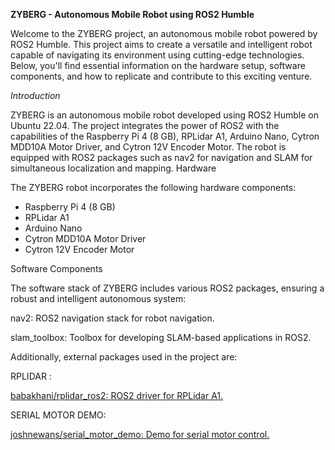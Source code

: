 **ZYBERG - Autonomous Mobile Robot using ROS2 Humble**

Welcome to the ZYBERG project, an autonomous mobile robot powered by ROS2 Humble. This project aims to create a versatile and intelligent robot capable of navigating its environment using cutting-edge technologies. Below, you'll find essential information on the hardware setup, software components, and how to replicate and contribute to this exciting venture.

_Introduction_

ZYBERG is an autonomous mobile robot developed using ROS2 Humble on Ubuntu 22.04. The project integrates the power of ROS2 with the capabilities of the Raspberry Pi 4 (8 GB), RPLidar A1, Arduino Nano, Cytron MDD10A Motor Driver, and Cytron 12V Encoder Motor. The robot is equipped with ROS2 packages such as nav2 for navigation and SLAM for simultaneous localization and mapping.
Hardware

The ZYBERG robot incorporates the following hardware components:

* Raspberry Pi 4 (8 GB)
* RPLidar A1
* Arduino Nano
* Cytron MDD10A Motor Driver
* Cytron 12V Encoder Motor

Software Components

The software stack of ZYBERG includes various ROS2 packages, ensuring a robust and intelligent autonomous system:

nav2: ROS2 navigation stack for robot navigation.

slam_toolbox: Toolbox for developing SLAM-based applications in ROS2.

Additionally, external packages used in the project are:

RPLIDAR :

[ babakhani/rplidar_ros2: ROS2 driver for RPLidar A1.](https://github.com/babakhani/rplidar_ros2.git)


SERIAL MOTOR DEMO:

[    joshnewans/serial_motor_demo: Demo for serial motor control.](https://github.com/joshnewans/serial_motor_demo.git)
